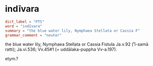# indīvara

``` toml
dict_label = "PTS"
word = "indīvara"
summary = "the blue water lily, Nymphaea Stellata or Cassia F"
grammar_comment = "neuter"
```

the blue water lily, Nymphaea Stellata or Cassia Fistula Ja.v.92 (˚ī\-samā ratti); Ja.vi.536; Vv.45#1 (= uddālaka\-puppha Vv\-a.197).

etym.?

